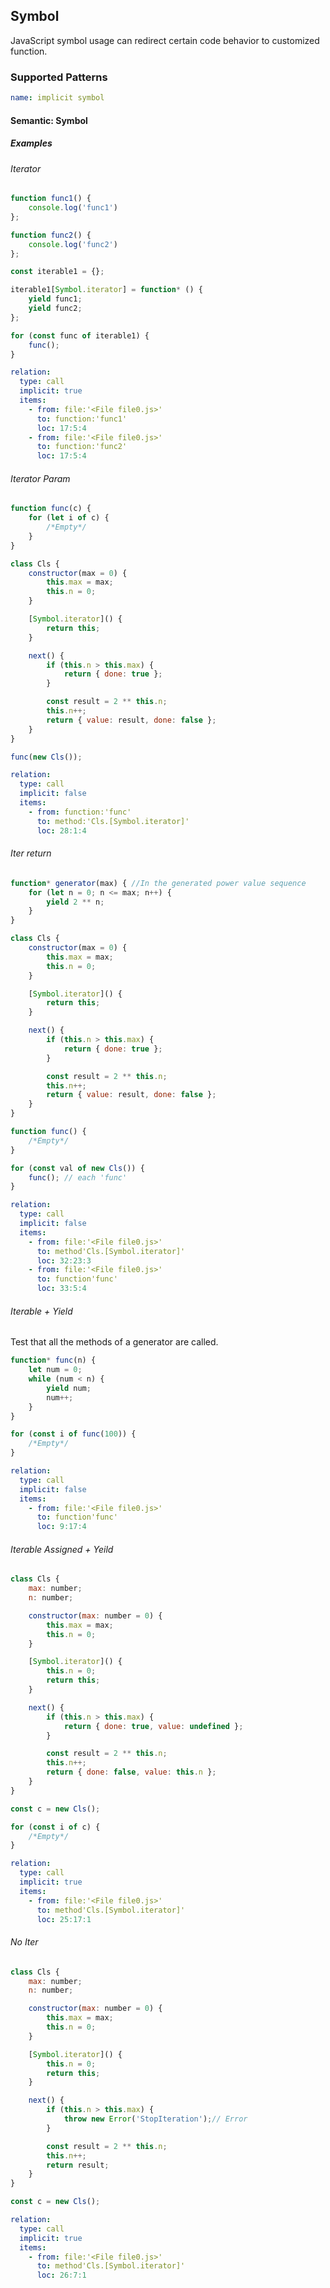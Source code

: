 ## Symbol

JavaScript symbol usage can redirect certain code behavior to customized function.

### Supported Patterns

```yaml
name: implicit symbol
```

#### Semantic: Symbol

##### Examples

###### Iterator
 
<!-- generators/iter_param -->


```js
function func1() {
    console.log('func1')
};

function func2() {
    console.log('func2')
};

const iterable1 = {};

iterable1[Symbol.iterator] = function* () {
    yield func1;
    yield func2;
};

for (const func of iterable1) {
    func();
}
```

```yaml
relation:
  type: call
  implicit: true
  items:
    - from: file:'<File file0.js>'
      to: function:'func1'
      loc: 17:5:4
    - from: file:'<File file0.js>'
      to: function:'func2'
      loc: 17:5:4
```

###### Iterator Param

<!-- generators/iter_param -->

```js
function func(c) {
    for (let i of c) {
        /*Empty*/
    }
}

class Cls {
    constructor(max = 0) {
        this.max = max;
        this.n = 0;
    }

    [Symbol.iterator]() {
        return this;
    }

    next() {
        if (this.n > this.max) {
            return { done: true };
        }

        const result = 2 ** this.n;
        this.n++;
        return { value: result, done: false };
    }
}

func(new Cls());
```

```yaml
relation:
  type: call
  implicit: false
  items:
    - from: function:'func'
      to: method:'Cls.[Symbol.iterator]'
      loc: 28:1:4
```

###### Iter return

<!-- generators/iter_return -->

```js
function* generator(max) { //In the generated power value sequence
    for (let n = 0; n <= max; n++) {
        yield 2 ** n;
    }
}

class Cls {
    constructor(max = 0) {
        this.max = max;
        this.n = 0;
    }

    [Symbol.iterator]() {
        return this;
    }

    next() {
        if (this.n > this.max) {
            return { done: true };
        }

        const result = 2 ** this.n;
        this.n++;
        return { value: result, done: false };
    }
}

function func() {
    /*Empty*/
}

for (const val of new Cls()) {
    func(); // each 'func'
}

``` 

```yaml
relation:
  type: call
  implicit: false
  items:
    - from: file:'<File file0.js>'
      to: method'Cls.[Symbol.iterator]'
      loc: 32:23:3
    - from: file:'<File file0.js>'
      to: function'func'
      loc: 33:5:4
```

###### Iterable + Yield

<!-- generators/iterable, generators/yield -->

Test that all the methods of a generator are called.
```js
function* func(n) {
    let num = 0;
    while (num < n) {
        yield num;
        num++;
    }
}

for (const i of func(100)) {
    /*Empty*/
}
```

```yaml
relation:
  type: call
  implicit: false
  items:
    - from: file:'<File file0.js>'
      to: function'func'
      loc: 9:17:4
```

###### Iterable Assigned + Yeild

<!-- generators/iterable_assigned, generators/yield -->

```js
class Cls {
    max: number;
    n: number;

    constructor(max: number = 0) {
        this.max = max;
        this.n = 0;
    }

    [Symbol.iterator]() {
        this.n = 0;
        return this;
    }

    next() {
        if (this.n > this.max) {
            return { done: true, value: undefined };
        }

        const result = 2 ** this.n;
        this.n++;
        return { done: false, value: this.n };
    }
}

const c = new Cls();

for (const i of c) {
    /*Empty*/
}
```

```yaml
relation:
  type: call
  implicit: true
  items:
    - from: file:'<File file0.js>'
      to: method'Cls.[Symbol.iterator]'
      loc: 25:17:1
```

###### No Iter

<!-- generators/no_iters -->

```js
class Cls {
    max: number;
    n: number;

    constructor(max: number = 0) {
        this.max = max;
        this.n = 0;
    }

    [Symbol.iterator]() {
        this.n = 0;
        return this;
    }

    next() {
        if (this.n > this.max) {
            throw new Error('StopIteration');// Error
        }

        const result = 2 ** this.n;
        this.n++;
        return result;
    }
}

const c = new Cls();

```
```yaml
relation:
  type: call
  implicit: true
  items:
    - from: file:'<File file0.js>'
      to: method'Cls.[Symbol.iterator]'
      loc: 26:7:1
```